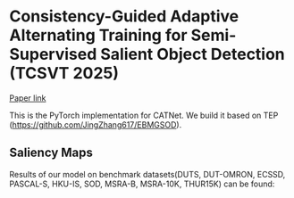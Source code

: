 # Consistency-Guided Adaptive Alternating Training for Semi-Supervised Salient Object Detection (TCSVT 2025)

[Paper link](https://ieeexplore.ieee.org/document/10876394)


This is the PyTorch implementation for CATNet. We build it based on TEP (https://github.com/JingZhang617/EBMGSOD).


## Saliency Maps
Results of our model on benchmark datasets(DUTS, DUT-OMRON, ECSSD, PASCAL-S, HKU-IS, SOD, MSRA-B, MSRA-10K, THUR15K) can be found:
